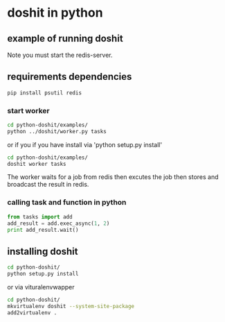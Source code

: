 # doshit in python

## example of running doshit

Note you must start the redis-server.

## requirements dependencies

``` bash
pip install psutil redis
```

### start worker
``` bash
cd python-doshit/examples/
python ../doshit/worker.py tasks
```
or if you if you have install via 'python setup.py install'
``` bash
cd python-doshit/examples/
doshit worker tasks
```

The worker waits for a job from redis then excutes the job then stores and broadcast the result in redis.

### calling task and function in python
``` python
from tasks import add
add_result = add.exec_async(1, 2)
print add_result.wait()
```

## installing doshit

``` bash
cd python-doshit/
python setup.py install
```
or via vituralenvwapper

``` bash
cd python-doshit/
mkvirtualenv doshit --system-site-package
add2virtualenv .
```
